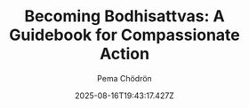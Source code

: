---
title: "Becoming Bodhisattvas: A Guidebook for Compassionate Action"
date: "2025-08-16T19:43:17.427Z"
author: "Pema Chödrön"
read_year: "NO"
recommendation: '3'
url: /bookshelf/becoming-bodhisattvas-a-guidebook-for-compassionate-action
---